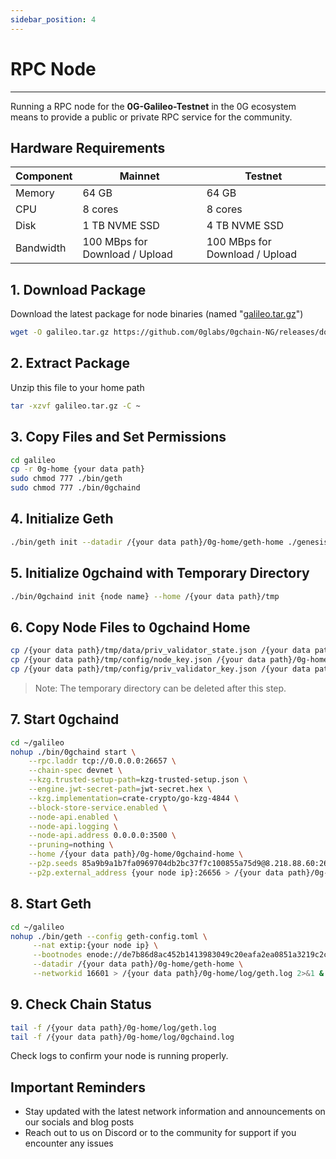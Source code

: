 ```yaml
---
sidebar_position: 4
---
```


# RPC Node
---

Running a RPC node for the **0G-Galileo-Testnet** in the 0G ecosystem means to provide a public or private RPC service for the community.

## Hardware Requirements

| Component  | Mainnet | Testnet |
|------------|---------|----------|
| Memory     | 64 GB   | 64 GB    |
| CPU        | 8 cores | 8 cores  |
| Disk       | 1 TB NVME SSD | 4 TB NVME SSD |
| Bandwidth  | 100 MBps for Download / Upload | 100 MBps for Download / Upload |

## 1. Download Package

Download the latest package for node binaries (named "[galileo.tar.gz](https://github.com/0glabs/0gchain-NG/releases)")

```bash
wget -O galileo.tar.gz https://github.com/0glabs/0gchain-NG/releases/download/v1.1.1/galileo-v1.1.1.tar.gz
```

## 2. Extract Package

Unzip this file to your home path

```bash
tar -xzvf galileo.tar.gz -C ~
```

## 3. Copy Files and Set Permissions

```bash
cd galileo
cp -r 0g-home {your data path}
sudo chmod 777 ./bin/geth
sudo chmod 777 ./bin/0gchaind
```

## 4. Initialize Geth

```bash
./bin/geth init --datadir /{your data path}/0g-home/geth-home ./genesis.json
```

## 5. Initialize 0gchaind with Temporary Directory

```bash
./bin/0gchaind init {node name} --home /{your data path}/tmp
```

## 6. Copy Node Files to 0gchaind Home

```bash
cp /{your data path}/tmp/data/priv_validator_state.json /{your data path}/0g-home/0gchaind-home/data/
cp /{your data path}/tmp/config/node_key.json /{your data path}/0g-home/0gchaind-home/config/
cp /{your data path}/tmp/config/priv_validator_key.json /{your data path}/0g-home/0gchaind-home/config/
```

> Note: The temporary directory can be deleted after this step.

## 7. Start 0gchaind

```bash
cd ~/galileo
nohup ./bin/0gchaind start \
    --rpc.laddr tcp://0.0.0.0:26657 \
    --chain-spec devnet \
    --kzg.trusted-setup-path=kzg-trusted-setup.json \
    --engine.jwt-secret-path=jwt-secret.hex \
    --kzg.implementation=crate-crypto/go-kzg-4844 \
    --block-store-service.enabled \
    --node-api.enabled \
    --node-api.logging \
    --node-api.address 0.0.0.0:3500 \
    --pruning=nothing \
    --home /{your data path}/0g-home/0gchaind-home \
    --p2p.seeds 85a9b9a1b7fa0969704db2bc37f7c100855a75d9@8.218.88.60:26656 \
    --p2p.external_address {your node ip}:26656 > /{your data path}/0g-home/log/0gchaind.log 2>&1 &
```

## 8. Start Geth

```bash
cd ~/galileo
nohup ./bin/geth --config geth-config.toml \
	 --nat extip:{your node ip} \
	 --bootnodes enode://de7b86d8ac452b1413983049c20eafa2ea0851a3219c2cc12649b971c1677bd83fe24c5331e078471e52a94d95e8cde84cb9d866574fec957124e57ac6056699@8.218.88.60:30303 \
	 --datadir /{your data path}/0g-home/geth-home \
	 --networkid 16601 > /{your data path}/0g-home/log/geth.log 2>&1 &
```

## 9. Check Chain Status

```bash
tail -f /{your data path}/0g-home/log/geth.log
tail -f /{your data path}/0g-home/log/0gchaind.log
```

Check logs to confirm your node is running properly.

## Important Reminders
- Stay updated with the latest network information and announcements on our socials and blog posts
- Reach out to us on Discord or to the community for support if you encounter any issues

